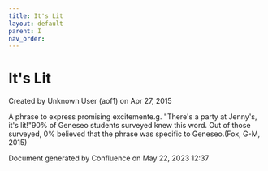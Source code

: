 ```yaml
---
title: It's Lit
layout: default
parent: I
nav_order:
---
```


# It's Lit

Created by  Unknown User (aof1) on Apr 27, 2015

A phrase to express promising excitemente.g. &quot;There's a party at Jenny's, it's lit!&quot;90% of Geneseo students surveyed knew this word. Out of those surveyed, 0% believed that the phrase was specific to Geneseo.(Fox, G-M, 2015)

Document generated by Confluence on May 22, 2023 12:37


